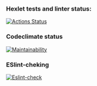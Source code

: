 ### Hexlet tests and linter status:
[![Actions Status](https://github.com/vryzhkova/frontend-project-lvl1/workflows/hexlet-check/badge.svg)](https://github.com/vryzhkova/frontend-project-lvl1/actions)

### Codeclimate status

[![Maintainability](https://api.codeclimate.com/v1/badges/40fc5876282df8f84f44/maintainability)](https://codeclimate.com/github/vryzhkova/frontend-project-lvl1/maintainability)

### ESlint-cheking

[![Eslint-check](https://github.com/vryzhkova/frontend-project-lvl1/actions/workflows/eslint-check.yml/badge.svg)](https://github.com/vryzhkova/frontend-project-lvl1/actions/workflows/eslint-check.yml)